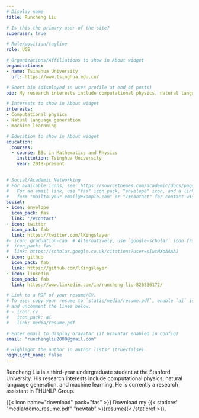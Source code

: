 ```yaml
---
# Display name
title: Runcheng Liu

# Is this the primary user of the site?
superuser: true

# Role/position/tagline
role: UGS

# Organizations/Affiliations to show in About widget
organizations:
- name: Tsinahua University
  url: https://www.tsinghua.edu.cn/

# Short bio (displayed in user profile at end of posts)
bio: My research interests include computational physics, natural language generation, and machine learning.

# Interests to show in About widget
interests:
- Computational physics
- Natual language generation
- machine learnning

# Education to show in About widget
education:
  courses:
  - course: BSc in Mathematics and Physics
    institution: Tsinghua University
    year: 2018-present
    

# Social/Academic Networking
# For available icons, see: https://sourcethemes.com/academic/docs/page-builder/#icons
#   For an email link, use "fas" icon pack, "envelope" icon, and a link in the
#   form "mailto:your-email@example.com" or "/#contact" for contact widget.
social:
- icon: envelope
  icon_pack: fas
  link: '/#contact'
- icon: twitter
  icon_pack: fab
  link: https://twitter.com/lKingslayer
#- icon: graduation-cap  # Alternatively, use `google-scholar` icon from `ai` icon pack
#  icon_pack: fas
#  link: https://scholar.google.co.uk/citations?user=sIwtMXoAAAAJ
- icon: github
  icon_pack: fab
  link: https://github.com/lKingslayer
- icon: linkedin
  icon_pack: fab
  link: https://www.linkedin.com/in/runcheng-liu-826536172/

# Link to a PDF of your resume/CV.
# To use: copy your resume to `static/media/resume.pdf`, enable `ai` icons in `params.toml`, 
# and uncomment the lines below.
# - icon: cv
#   icon_pack: ai
#   link: media/resume.pdf

# Enter email to display Gravatar (if Gravatar enabled in Config)
email: "runchengliu2000@gmail.com"

# Highlight the author in author lists? (true/false)
highlight_name: false
---
```


Runcheng Liu is a third-year undergraduate student at the Stanford University. His research interests include computational physics, natural language generation, and machine learning. He is currently a research assistant in THUNLP Group. 

{{< icon name="download" pack="fas" >}} Download my {{< staticref "media/demo_resume.pdf" "newtab" >}}resumé{{< /staticref >}}.
